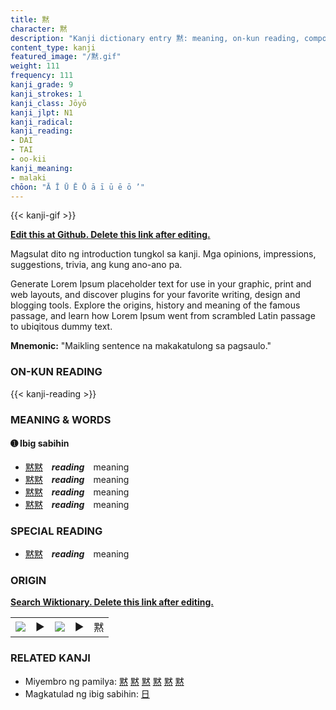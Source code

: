 ```yaml
---
title: 黙
character: 黙
description: "Kanji dictionary entry 黙: meaning, on-kun reading, compounds, origin, related kanji"
content_type: kanji
featured_image: "/黙.gif"
weight: 111
frequency: 111
kanji_grade: 9
kanji_strokes: 1
kanji_class: Jōyō
kanji_jlpt: N1
kanji_radical: 
kanji_reading: 
- DAI
- TAI
- oo-kii
kanji_meaning:
- malaki
chōon: "Ā Ī Ū Ē Ō ā ī ū ē ō ’"
---
```

[//]: # (Don't edit the line below. Kanji animated GIF code is automatically generated.)
{{< kanji-gif >}}

[//]: # (Edit below this line.)

**[Edit this at Github. Delete this link after editing.](https://github.com/tim0g/tim/tree/main/content/kanji/黙/index.md)**

Magsulat dito ng introduction tungkol sa kanji. Mga opinions, impressions, suggestions, trivia, ang kung ano-ano pa.

Generate Lorem Ipsum placeholder text for use in your graphic, print and web layouts, and discover plugins for your favorite writing, design and blogging tools. Explore the origins, history and meaning of the famous passage, and learn how Lorem Ipsum went from scrambled Latin passage to ubiqitous dummy text.
 
**Mnemonic:** "Maikling sentence na makakatulong sa pagsaulo."

### ON-KUN READING

[//]: # (Don't edit the line below. ON-KUN READING code is automatically generated.)
{{< kanji-reading >}}

### MEANING & WORDS

#### ➊ **Ibig sabihin**
  - [黙](../黙)[黙](../黙)　***reading***　meaning
  - [黙](../黙)[黙](../黙)　***reading***　meaning
  - [黙](../黙)[黙](../黙)　***reading***　meaning
  - [黙](../黙)[黙](../黙)　***reading***　meaning

### SPECIAL READING
  - [黙](../黙)[黙](../黙)　***reading***　meaning

### ORIGIN

**[Search Wiktionary. Delete this link after editing.](https://wiktionary.org/wiki/黙)**
<table class="kanji-table"><tr><td>
<img src="60px-黙-bronze.svg.png">
</td><td>▶</td><td>
<img src="60px-黙-oracle.svg.png">
</td><td>▶</td>
<td class="kanji-origin">黙</td>
</tr></table>

### RELATED KANJI
- Miyembro ng pamilya: [黙](../黙) [黙](../黙) [黙](../黙) [黙](../黙) [黙](../黙) [黙](../黙)
- Magkatulad ng ibig sabihin: [日](../日)
